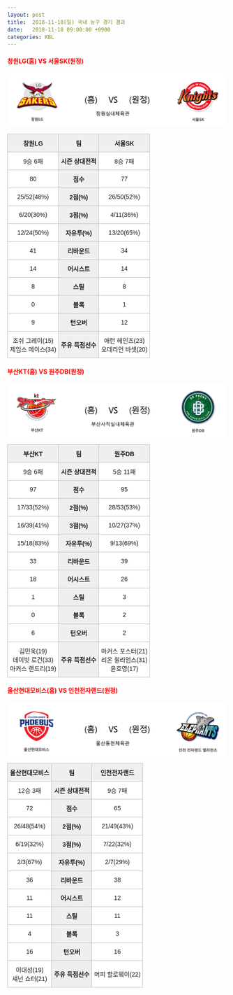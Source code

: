 ```yaml
---
layout: post
title:  2018-11-18(일) 국내 농구 경기 결과
date:   2018-11-18 09:00:00 +0900
categories: KBL
---
```


#### <span style="color:red"> 창원LG(홈) VS 서울SK(원정) </span>
![창원LG_서울SK.png](../images/kbl/match/창원LG_서울SK.png)

<style type="text/css">
.tg  {border-collapse:collapse;border-spacing:0;}
.tg td{font-family:Arial, sans-serif;font-size:14px;padding:10px 5px;border-style:solid;border-width:1px;overflow:hidden;word-break:normal;border-color:#c0c0c0;}
.tg th{font-family:Arial, sans-serif;font-size:14px;font-weight:normal;padding:10px 5px;border-style:solid;border-width:1px;overflow:hidden;word-break:normal;border-color:#c0c0c0;}
.tg .tg-dcpn{background-color:#ffffff;border-color:#c0c0c0;text-align:center;vertical-align:middle}
.tg .tg-txr3{background-color:#ffffff;border-color:#c0c0c0;text-align:center;vertical-align:middle}
.tg .tg-o8le{background-color:#efefef;border-color:#c0c0c0;text-align:center;vertical-align:middle}
.tg .tg-rr9t{font-weight:bold;background-color:#efefef;border-color:#c0c0c0;text-align:center;vertical-align:middle}
.tg .tg-wazi{background-color:#efefef;border-color:#c0c0c0;text-align:center;vertical-align:middle}
</style>

<table class="tg">
  <tr>
    <th class="tg-rr9t">창원LG</th>
    <th class="tg-rr9t">팀</th>
    <th class="tg-rr9t">서울SK</th>
  </tr>
  <tr>
    <td class="tg-dcpn">9승 6패</td>
    <td class="tg-rr9t">시즌 상대전적</td>
    <td class="tg-dcpn">8승 7패</td>
  </tr>
  <tr>
    <td class="tg-dcpn">80</td>
    <td class="tg-rr9t">점수</td>
    <td class="tg-dcpn">77</td>
  </tr>
  <tr>
    <td class="tg-dcpn">25/52(48%)</td>
    <td class="tg-rr9t">2점(%)</td>
    <td class="tg-dcpn">26/50(52%)</td>
  </tr>
  <tr>
    <td class="tg-dcpn">6/20(30%)</td>
    <td class="tg-rr9t">3점(%)</td>
    <td class="tg-dcpn">4/11(36%)</td>
  </tr>
  <tr>
    <td class="tg-dcpn">12/24(50%)</td>
    <td class="tg-rr9t">자유투(%)</td>
    <td class="tg-dcpn">13/20(65%)</td>
  </tr>
  <tr>
    <td class="tg-dcpn">41</td>
    <td class="tg-rr9t">리바운드</td>
    <td class="tg-dcpn">34</td>
  </tr>
  <tr>
    <td class="tg-dcpn">14</td>
    <td class="tg-rr9t">어시스트</td>
    <td class="tg-dcpn">14</td>
  </tr>
  <tr>
    <td class="tg-dcpn">8</td>
    <td class="tg-rr9t">스틸</td>
    <td class="tg-dcpn">8</td>
  </tr>
  <tr>
    <td class="tg-dcpn">0</td>
    <td class="tg-rr9t">블록</td>
    <td class="tg-dcpn">1</td>
  </tr>
  <tr>
    <td class="tg-dcpn">9</td>
    <td class="tg-rr9t">턴오버</td>
    <td class="tg-dcpn">12</td>
  </tr>
  <tr>
    <td class="tg-dcpn">조쉬 그레이(15)<br>제임스 메이스(34)</td>
    <td class="tg-rr9t">주유 득점선수</td>
    <td class="tg-dcpn">애런 헤인즈(23)<br>오데리언 바셋(20)</td>
  </tr>
</table>

#### <span style="color:red"> 부산KT(홈) VS 원주DB(원정) </span>
![부산KT_원주DB.png](../images/kbl/match/부산KT_원주DB.png)

<style type="text/css">
.tg  {border-collapse:collapse;border-spacing:0;}
.tg td{font-family:Arial, sans-serif;font-size:14px;padding:10px 5px;border-style:solid;border-width:1px;overflow:hidden;word-break:normal;border-color:#c0c0c0;}
.tg th{font-family:Arial, sans-serif;font-size:14px;font-weight:normal;padding:10px 5px;border-style:solid;border-width:1px;overflow:hidden;word-break:normal;border-color:#c0c0c0;}
.tg .tg-dcpn{background-color:#ffffff;border-color:#c0c0c0;text-align:center;vertical-align:middle}
.tg .tg-txr3{background-color:#ffffff;border-color:#c0c0c0;text-align:center;vertical-align:middle}
.tg .tg-o8le{background-color:#efefef;border-color:#c0c0c0;text-align:center;vertical-align:middle}
.tg .tg-rr9t{font-weight:bold;background-color:#efefef;border-color:#c0c0c0;text-align:center;vertical-align:middle}
.tg .tg-wazi{background-color:#efefef;border-color:#c0c0c0;text-align:center;vertical-align:middle}
</style>

<table class="tg">
  <tr>
    <th class="tg-rr9t">부산KT</th>
    <th class="tg-rr9t">팀</th>
    <th class="tg-rr9t">원주DB</th>
  </tr>
  <tr>
    <td class="tg-dcpn">9승 6패</td>
    <td class="tg-rr9t">시즌 상대전적</td>
    <td class="tg-dcpn">5승 11패</td>
  </tr>
  <tr>
    <td class="tg-dcpn">97</td>
    <td class="tg-rr9t">점수</td>
    <td class="tg-dcpn">95</td>
  </tr>
  <tr>
    <td class="tg-dcpn">17/33(52%)</td>
    <td class="tg-rr9t">2점(%)</td>
    <td class="tg-dcpn">28/53(53%)</td>
  </tr>
  <tr>
    <td class="tg-dcpn">16/39(41%)</td>
    <td class="tg-rr9t">3점(%)</td>
    <td class="tg-dcpn">10/27(37%)</td>
  </tr>
  <tr>
    <td class="tg-dcpn">15/18(83%)</td>
    <td class="tg-rr9t">자유투(%)</td>
    <td class="tg-dcpn">9/13(69%)</td>
  </tr>
  <tr>
    <td class="tg-dcpn">33</td>
    <td class="tg-rr9t">리바운드</td>
    <td class="tg-dcpn">39</td>
  </tr>
  <tr>
    <td class="tg-dcpn">18</td>
    <td class="tg-rr9t">어시스트</td>
    <td class="tg-dcpn">26</td>
  </tr>
  <tr>
    <td class="tg-dcpn">1</td>
    <td class="tg-rr9t">스틸</td>
    <td class="tg-dcpn">3</td>
  </tr>
  <tr>
    <td class="tg-dcpn">0</td>
    <td class="tg-rr9t">블록</td>
    <td class="tg-dcpn">2</td>
  </tr>
  <tr>
    <td class="tg-dcpn">6</td>
    <td class="tg-rr9t">턴오버</td>
    <td class="tg-dcpn">2</td>
  </tr>
  <tr>
    <td class="tg-dcpn">김민욱(19)<br>데이빗 로건(33)<br>마커스 랜드리(19)</td>
    <td class="tg-rr9t">주유 득점선수</td>
    <td class="tg-dcpn">마커스 포스터(21)<br>리온 윌리엄스(31)<br>윤호영(17)</td>
  </tr>
</table>

#### <span style="color:red"> 울산현대모비스(홈) VS 인천전자랜드(원정) </span>
![울산현대모비스_인천전자랜드.png](../images/kbl/match/울산현대모비스_인천전자랜드.png)

<style type="text/css">
.tg  {border-collapse:collapse;border-spacing:0;}
.tg td{font-family:Arial, sans-serif;font-size:14px;padding:10px 5px;border-style:solid;border-width:1px;overflow:hidden;word-break:normal;border-color:#c0c0c0;}
.tg th{font-family:Arial, sans-serif;font-size:14px;font-weight:normal;padding:10px 5px;border-style:solid;border-width:1px;overflow:hidden;word-break:normal;border-color:#c0c0c0;}
.tg .tg-dcpn{background-color:#ffffff;border-color:#c0c0c0;text-align:center;vertical-align:middle}
.tg .tg-txr3{background-color:#ffffff;border-color:#c0c0c0;text-align:center;vertical-align:middle}
.tg .tg-o8le{background-color:#efefef;border-color:#c0c0c0;text-align:center;vertical-align:middle}
.tg .tg-rr9t{font-weight:bold;background-color:#efefef;border-color:#c0c0c0;text-align:center;vertical-align:middle}
.tg .tg-wazi{background-color:#efefef;border-color:#c0c0c0;text-align:center;vertical-align:middle}
</style>

<table class="tg">
  <tr>
    <th class="tg-rr9t">울산현대모비스</th>
    <th class="tg-rr9t">팀</th>
    <th class="tg-rr9t">인천전자랜드</th>
  </tr>
  <tr>
    <td class="tg-dcpn">12승 3패</td>
    <td class="tg-rr9t">시즌 상대전적</td>
    <td class="tg-dcpn">9승 7패</td>
  </tr>
  <tr>
    <td class="tg-dcpn">72</td>
    <td class="tg-rr9t">점수</td>
    <td class="tg-dcpn">65</td>
  </tr>
  <tr>
    <td class="tg-dcpn">26/48(54%)</td>
    <td class="tg-rr9t">2점(%)</td>
    <td class="tg-dcpn">21/49(43%)</td>
  </tr>
  <tr>
    <td class="tg-dcpn">6/19(32%)</td>
    <td class="tg-rr9t">3점(%)</td>
    <td class="tg-dcpn">7/22(32%)</td>
  </tr>
  <tr>
    <td class="tg-dcpn">2/3(67%)</td>
    <td class="tg-rr9t">자유투(%)</td>
    <td class="tg-dcpn">2/7(29%)</td>
  </tr>
  <tr>
    <td class="tg-dcpn">36</td>
    <td class="tg-rr9t">리바운드</td>
    <td class="tg-dcpn">38</td>
  </tr>
  <tr>
    <td class="tg-dcpn">11</td>
    <td class="tg-rr9t">어시스트</td>
    <td class="tg-dcpn">12</td>
  </tr>
  <tr>
    <td class="tg-dcpn">11</td>
    <td class="tg-rr9t">스틸</td>
    <td class="tg-dcpn">11</td>
  </tr>
  <tr>
    <td class="tg-dcpn">4</td>
    <td class="tg-rr9t">블록</td>
    <td class="tg-dcpn">3</td>
  </tr>
  <tr>
    <td class="tg-dcpn">16</td>
    <td class="tg-rr9t">턴오버</td>
    <td class="tg-dcpn">16</td>
  </tr>
  <tr>
    <td class="tg-dcpn">이대성(19)<br>섀넌 쇼터(21)</td>
    <td class="tg-rr9t">주유 득점선수</td>
    <td class="tg-dcpn">머피 할로웨이(22)</td>
  </tr>
</table>
